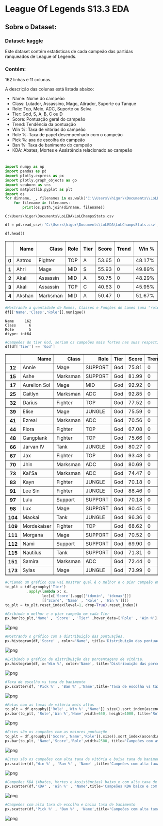 # League Of Legends S13.3 EDA

## Sobre o Dataset:

### Dataset: [kaggle](https://www.kaggle.com/datasets/vivovinco/league-of-legends-stats-s13)

Este dataset contém estatísticas de cada campeão das partidas ranqueados de League of Legends.

### Contém:

162 linhas e 11 colunas.

A descrição das colunas está listada abaixo:

- Name: Nome do campeão
- Class: Lutador, Assassino, Mago, Atirador, Suporte ou Tanque
- Role: Top, Meio, ADC, Suporte ou Selva
- Tier: God, S, A, B, C ou D
- Score: Pontuação geral do campeão
- Trend: Tendência da pontuação
- Win %: Taxa de vitórias do campeão
- Role %: Taxa de papel desempenhado com o campeão
- Pick %: axa de escolha do campeão
- Ban %: Taxa de banimento do campeão
- KDA: Abates, Mortes e Assistência relacionado ao campeão
#
```python
import numpy as np 
import pandas as pd
import plotly.express as px
import plotly.graph_objects as go
import seaborn as sns
import matplotlib.pyplot as plt
import os
for dirname, _, filenames in os.walk('C:\\Users\\higor\\Documents\\LoLEDA'):
    for filename in filenames:
        print(os.path.join(dirname, filename))
```

    C:\Users\higor\Documents\LoLEDA\LoLChampsStats.csv
    


```python
df = pd.read_csv(r'C:\Users\higor\Documents\LoLEDA\LoLChampsStats.csv', sep=';')
```


```python
df.head()
```




<div>
<table border="1" class="dataframe">
  <thead>
    <tr style="text-align: right;">
      <th></th>
      <th>Name</th>
      <th>Class</th>
      <th>Role</th>
      <th>Tier</th>
      <th>Score</th>
      <th>Trend</th>
      <th>Win %</th>
      <th>Role %</th>
      <th>Pick %</th>
      <th>Ban %</th>
      <th>KDA</th>
    </tr>
  </thead>
  <tbody>
    <tr>
      <th>0</th>
      <td>Aatrox</td>
      <td>Fighter</td>
      <td>TOP</td>
      <td>A</td>
      <td>53.65</td>
      <td>0</td>
      <td>48.17%</td>
      <td>92.75%</td>
      <td>5.14%</td>
      <td>6.60%</td>
      <td>1.85</td>
    </tr>
    <tr>
      <th>1</th>
      <td>Ahri</td>
      <td>Mage</td>
      <td>MID</td>
      <td>S</td>
      <td>55.93</td>
      <td>0</td>
      <td>49.89%</td>
      <td>90.41%</td>
      <td>9.01%</td>
      <td>2.54%</td>
      <td>2.61</td>
    </tr>
    <tr>
      <th>2</th>
      <td>Akali</td>
      <td>Assassin</td>
      <td>MID</td>
      <td>A</td>
      <td>50.75</td>
      <td>0</td>
      <td>48.29%</td>
      <td>71.88%</td>
      <td>6.91%</td>
      <td>11.01%</td>
      <td>2.36</td>
    </tr>
    <tr>
      <th>3</th>
      <td>Akali</td>
      <td>Assassin</td>
      <td>TOP</td>
      <td>C</td>
      <td>40.63</td>
      <td>0</td>
      <td>45.95%</td>
      <td>27.15%</td>
      <td>2.54%</td>
      <td>11.01%</td>
      <td>1.99</td>
    </tr>
    <tr>
      <th>4</th>
      <td>Akshan</td>
      <td>Marksman</td>
      <td>MID</td>
      <td>A</td>
      <td>50.47</td>
      <td>0</td>
      <td>51.67%</td>
      <td>65.15%</td>
      <td>2.48%</td>
      <td>3.47%</td>
      <td>2.27</td>
    </tr>
  </tbody>
</table>
</div>




```python
#Mostrando a quantidade de Nomes, Classes e Funções de Lanes (uma "role" refere-se à posição que um campeão ocupa).
df[['Name','Class','Role']].nunique()
```




    Name     162
    Class      6
    Role       5
    dtype: int64




```python
#Campeões do tier God, seriam os campeões mais fortes nas suas respectivas posições/funções.
df[df['Tier'] == 'God']
```




<div>
<table border="1" class="dataframe">
  <thead>
    <tr style="text-align: right;">
      <th></th>
      <th>Name</th>
      <th>Class</th>
      <th>Role</th>
      <th>Tier</th>
      <th>Score</th>
      <th>Trend</th>
      <th>Win %</th>
      <th>Role %</th>
      <th>Pick %</th>
      <th>Ban %</th>
      <th>KDA</th>
    </tr>
  </thead>
  <tbody>
    <tr>
      <th>12</th>
      <td>Annie</td>
      <td>Mage</td>
      <td>SUPPORT</td>
      <td>God</td>
      <td>75.81</td>
      <td>0</td>
      <td>55.49%</td>
      <td>49.57%</td>
      <td>6.79%</td>
      <td>17.44%</td>
      <td>2.74</td>
    </tr>
    <tr>
      <th>15</th>
      <td>Ashe</td>
      <td>Marksman</td>
      <td>SUPPORT</td>
      <td>God</td>
      <td>81.99</td>
      <td>0</td>
      <td>50.20%</td>
      <td>67.11%</td>
      <td>11.83%</td>
      <td>14.61%</td>
      <td>2.39</td>
    </tr>
    <tr>
      <th>17</th>
      <td>Aurelion Sol</td>
      <td>Mage</td>
      <td>MID</td>
      <td>God</td>
      <td>92.92</td>
      <td>0</td>
      <td>51.16%</td>
      <td>81.74%</td>
      <td>21.06%</td>
      <td>51.38%</td>
      <td>2.54</td>
    </tr>
    <tr>
      <th>25</th>
      <td>Caitlyn</td>
      <td>Marksman</td>
      <td>ADC</td>
      <td>God</td>
      <td>92.85</td>
      <td>0</td>
      <td>49.91%</td>
      <td>93.92%</td>
      <td>21.58%</td>
      <td>21.06%</td>
      <td>2.28</td>
    </tr>
    <tr>
      <th>32</th>
      <td>Darius</td>
      <td>Fighter</td>
      <td>TOP</td>
      <td>God</td>
      <td>77.52</td>
      <td>0</td>
      <td>49.37%</td>
      <td>94.70%</td>
      <td>9.05%</td>
      <td>21.28%</td>
      <td>1.83</td>
    </tr>
    <tr>
      <th>39</th>
      <td>Elise</td>
      <td>Mage</td>
      <td>JUNGLE</td>
      <td>God</td>
      <td>75.59</td>
      <td>0</td>
      <td>51.81%</td>
      <td>97.35%</td>
      <td>6.64%</td>
      <td>18.79%</td>
      <td>2.82</td>
    </tr>
    <tr>
      <th>41</th>
      <td>Ezreal</td>
      <td>Marksman</td>
      <td>ADC</td>
      <td>God</td>
      <td>70.56</td>
      <td>0</td>
      <td>48.74%</td>
      <td>94.82%</td>
      <td>18.04%</td>
      <td>3.24%</td>
      <td>2.40</td>
    </tr>
    <tr>
      <th>44</th>
      <td>Fiora</td>
      <td>Fighter</td>
      <td>TOP</td>
      <td>God</td>
      <td>67.08</td>
      <td>0</td>
      <td>50.66%</td>
      <td>97.55%</td>
      <td>6.71%</td>
      <td>16.02%</td>
      <td>1.72</td>
    </tr>
    <tr>
      <th>48</th>
      <td>Gangplank</td>
      <td>Fighter</td>
      <td>TOP</td>
      <td>God</td>
      <td>75.66</td>
      <td>0</td>
      <td>50.29%</td>
      <td>81.13%</td>
      <td>8.91%</td>
      <td>13.15%</td>
      <td>1.96</td>
    </tr>
    <tr>
      <th>66</th>
      <td>Jarvan IV</td>
      <td>Tank</td>
      <td>JUNGLE</td>
      <td>God</td>
      <td>80.27</td>
      <td>0</td>
      <td>53.30%</td>
      <td>88.06%</td>
      <td>8.35%</td>
      <td>1.88%</td>
      <td>3.42</td>
    </tr>
    <tr>
      <th>67</th>
      <td>Jax</td>
      <td>Fighter</td>
      <td>TOP</td>
      <td>God</td>
      <td>93.48</td>
      <td>0</td>
      <td>51.62%</td>
      <td>88.63%</td>
      <td>11.05%</td>
      <td>25.09%</td>
      <td>1.73</td>
    </tr>
    <tr>
      <th>70</th>
      <td>Jhin</td>
      <td>Marksman</td>
      <td>ADC</td>
      <td>God</td>
      <td>80.69</td>
      <td>0</td>
      <td>51.65%</td>
      <td>93.73%</td>
      <td>17.45%</td>
      <td>3.76%</td>
      <td>3.02</td>
    </tr>
    <tr>
      <th>73</th>
      <td>Kai'Sa</td>
      <td>Marksman</td>
      <td>ADC</td>
      <td>God</td>
      <td>74.47</td>
      <td>0</td>
      <td>50.42%</td>
      <td>95.61%</td>
      <td>17.84%</td>
      <td>3.15%</td>
      <td>2.47</td>
    </tr>
    <tr>
      <th>83</th>
      <td>Kayn</td>
      <td>Fighter</td>
      <td>JUNGLE</td>
      <td>God</td>
      <td>70.18</td>
      <td>0</td>
      <td>49.90%</td>
      <td>97.09%</td>
      <td>8.69%</td>
      <td>6.21%</td>
      <td>2.40</td>
    </tr>
    <tr>
      <th>91</th>
      <td>Lee Sin</td>
      <td>Fighter</td>
      <td>JUNGLE</td>
      <td>God</td>
      <td>88.46</td>
      <td>0</td>
      <td>49.14%</td>
      <td>87.55%</td>
      <td>12.66%</td>
      <td>4.92%</td>
      <td>2.72</td>
    </tr>
    <tr>
      <th>97</th>
      <td>Lulu</td>
      <td>Support</td>
      <td>SUPPORT</td>
      <td>God</td>
      <td>70.18</td>
      <td>0</td>
      <td>49.39%</td>
      <td>97.76%</td>
      <td>9.10%</td>
      <td>8.76%</td>
      <td>3.00</td>
    </tr>
    <tr>
      <th>98</th>
      <td>Lux</td>
      <td>Mage</td>
      <td>SUPPORT</td>
      <td>God</td>
      <td>90.45</td>
      <td>0</td>
      <td>50.42%</td>
      <td>74.70%</td>
      <td>14.10%</td>
      <td>11.54%</td>
      <td>2.49</td>
    </tr>
    <tr>
      <th>104</th>
      <td>Maokai</td>
      <td>Tank</td>
      <td>JUNGLE</td>
      <td>God</td>
      <td>96.36</td>
      <td>0</td>
      <td>52.96%</td>
      <td>74.75%</td>
      <td>8.65%</td>
      <td>30.35%</td>
      <td>2.92</td>
    </tr>
    <tr>
      <th>109</th>
      <td>Mordekaiser</td>
      <td>Fighter</td>
      <td>TOP</td>
      <td>God</td>
      <td>68.62</td>
      <td>0</td>
      <td>51.79%</td>
      <td>73.51%</td>
      <td>6.39%</td>
      <td>13.07%</td>
      <td>1.92</td>
    </tr>
    <tr>
      <th>111</th>
      <td>Morgana</td>
      <td>Mage</td>
      <td>SUPPORT</td>
      <td>God</td>
      <td>70.52</td>
      <td>0</td>
      <td>50.58%</td>
      <td>91.10%</td>
      <td>7.11%</td>
      <td>26.40%</td>
      <td>2.48</td>
    </tr>
    <tr>
      <th>112</th>
      <td>Nami</td>
      <td>Support</td>
      <td>SUPPORT</td>
      <td>God</td>
      <td>69.90</td>
      <td>0</td>
      <td>50.22%</td>
      <td>99.59%</td>
      <td>8.99%</td>
      <td>2.98%</td>
      <td>3.14</td>
    </tr>
    <tr>
      <th>115</th>
      <td>Nautilus</td>
      <td>Tank</td>
      <td>SUPPORT</td>
      <td>God</td>
      <td>71.31</td>
      <td>0</td>
      <td>50.96%</td>
      <td>94.82%</td>
      <td>9.52%</td>
      <td>9.06%</td>
      <td>2.35</td>
    </tr>
    <tr>
      <th>151</th>
      <td>Samira</td>
      <td>Marksman</td>
      <td>ADC</td>
      <td>God</td>
      <td>72.44</td>
      <td>0</td>
      <td>52.16%</td>
      <td>98.08%</td>
      <td>11.25%</td>
      <td>30.07%</td>
      <td>2.34</td>
    </tr>
    <tr>
      <th>173</th>
      <td>Sylas</td>
      <td>Mage</td>
      <td>JUNGLE</td>
      <td>God</td>
      <td>73.99</td>
      <td>0</td>
      <td>49.44%</td>
      <td>50.89%</td>
      <td>8.14%</td>
      <td>19.85%</td>
      <td>2.47</td>
    </tr>
  </tbody>
</table>
</div>




```python
#Criando um gráfico que vai mostrar qual é o melhor e o pior campeão em cada Tier.
to_plt = (df.groupby('Tier')
          .apply(lambda x: x.
                 loc[x['Score'].agg(['idxmin', 'idxmax'])]
                 [['Score', 'Name' , 'Role' , 'Win %']]))
to_plt = to_plt.reset_index(level=1, drop=True).reset_index()
```


```python
#Exibindo o melhor e o pior campeão em cada Tier
px.bar(to_plt,'Name' , 'Score' , 'Tier' ,hover_data=['Role' , 'Win %'], title='Melhor e pior campeão em cada Tier')
```
![png](images/output_6_1.png)

```python
#Mostrando o gráfico com a distribuição das pontuações.
px.histogram(df,'Score' , color='Name', title='Distribuição das pontuações')
```
![png](images/output_7_0.png)

```python
#Exibindo o gráfico da distribuição das porcentagens de vitória.
px.histogram(df, x='Win %', color='Name', title='Distribuição das porcentagens de vitória')
```
![png](images/output_8_0.png)

```python
#Taxa de escolha vs taxa de banimento
px.scatter(df, 'Pick %' , 'Ban %' ,'Name',title='Taxa de escolha vs taxa de banimento')
```
![png](images/output_9_0.png)

```python
#Rotas com as taxas de vitória mais altas
to_plt = df.groupby(['Role' ,'Win %' ,'Name']).size().sort_index(ascending = False).reset_index()
px.bar(to_plt, 'Role','Win %','Name',width=650, height=1000, title='Rotas com as taxas de vitória mais altas')
```
![png](images/output_10_0.png)

```python
#Estes são os campeões com as maiores pontuaçõe
to_plt = df.groupby(['Score','Name','Role']).size().sort_index(ascending = False).reset_index()
px.bar(to_plt, 'Name','Score','Role',width=2500, title='Campeões com as maiores pontuações')
```
![png](images/output_11_0.png)

```python
#Estes são os campeões com alta taxa de vitória e baixa taxa de banimento
px.scatter(df,'Win %' , 'Ban %' , 'Name' ,title='Campeões com alta taxa de vitória e baixa taxa de banimento')
```
![png](images/output_12_0.png)

```python
#Campeões KDA (Abates, Mortes e Assistências) baixo e com alta taxa de vitória
px.scatter(df,'KDA' , 'Win %' , 'Name',title='Campeões KDA baixo e com alta taxa de vitória')
```
![png](images/output_13_0.png)

```python
#Campeões com alta taxa de escolha e baixa taxa de banimento
px.scatter(df,'Pick %' , 'Ban %' , 'Name',title='Campeões com alta taxa de escolha e baixa taxa de banimento')
```
![png](images/output_14_0.png)
